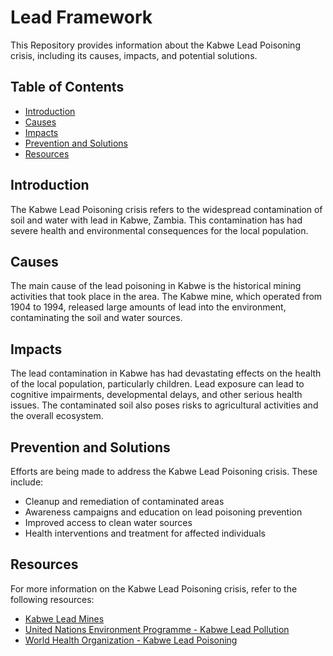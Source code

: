 # Lead Framework

This Repository provides information about the Kabwe Lead Poisoning crisis, including its causes, impacts, and potential solutions.

## Table of Contents
- [Introduction](#introduction)
- [Causes](#causes)
- [Impacts](#impacts)
- [Prevention and Solutions](#prevention-and-solutions)
- [Resources](#resources)

## Introduction
The Kabwe Lead Poisoning crisis refers to the widespread contamination of soil and water with lead in Kabwe, Zambia. This contamination has had severe health and environmental consequences for the local population.

## Causes
The main cause of the lead poisoning in Kabwe is the historical mining activities that took place in the area. The Kabwe mine, which operated from 1904 to 1994, released large amounts of lead into the environment, contaminating the soil and water sources.

## Impacts
The lead contamination in Kabwe has had devastating effects on the health of the local population, particularly children. Lead exposure can lead to cognitive impairments, developmental delays, and other serious health issues. The contaminated soil also poses risks to agricultural activities and the overall ecosystem.

## Prevention and Solutions
Efforts are being made to address the Kabwe Lead Poisoning crisis. These include:
- Cleanup and remediation of contaminated areas
- Awareness campaigns and education on lead poisoning prevention
- Improved access to clean water sources
- Health interventions and treatment for affected individuals

## Resources
For more information on the Kabwe Lead Poisoning crisis, refer to the following resources:
- [Kabwe Lead Mines](https://www.who.int/news-room/feature-stories/detail/kabwe-lead-mines)
- [United Nations Environment Programme - Kabwe Lead Pollution](https://www.unenvironment.org/regions/africa/regional-initiatives/kabwe-lead-pollution)
- [World Health Organization - Kabwe Lead Poisoning](https://www.who.int/news-room/fact-sheets/detail/lead-poisoning-and-health)
